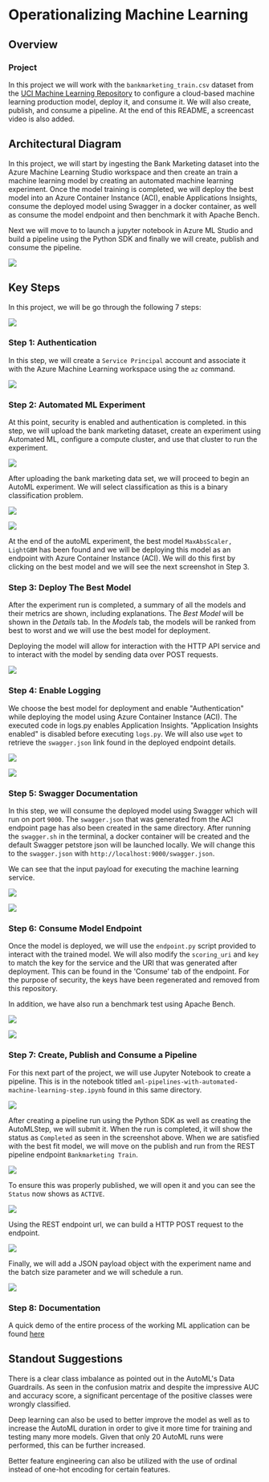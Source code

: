 # Operationalizing Machine Learning


## Overview

### Project
In this project we will work with the `bankmarketing_train.csv` dataset from the [UCI Machine Learning Repository](https://archive.ics.uci.edu/ml/datasets/Bank+Marketing) to configure a cloud-based machine learning production model, deploy it, and consume it. We will also create, publish, and consume a pipeline. At the end of this README, a screencast video is also added.

## Architectural Diagram

In this project, we will start by ingesting the Bank Marketing dataset into the Azure Machine Learning Studio workspace and then create an train a machine learning model by creating an automated machine learning experiment. Once the model training is completed, we will deploy the best model into an Azure Container Instance (ACI), enable Applications Insights, consume the deployed model using Swagger in a docker container, as well as consume the model endpoint and then benchmark it with Apache Bench.

Next we will move to to launch a jupyter notebook in Azure ML Studio and build a pipeline using the Python SDK and finally we will create, publish and consume the pipeline.

![](images/architecture.png)

## Key Steps

In this project, we will be go through the following 7 steps:

![](images/ch0_0.png)


### Step 1: Authentication 

In this step, we will create a `Service Principal` account and associate it with the Azure Machine Learning workspace using the `az` command. 

![](images/ch1_1.png)

### Step 2: Automated ML Experiment

At this point, security is enabled and authentication is completed. in this step, we will upload the bank marketing dataset, create an experiment using Automated ML, configure a compute cluster, and use that cluster to run the experiment.

![](images/ch2_1.png)

After uploading the bank marketing data set, we will proceed to begin an AutoML experiment. We will select classification as this is a binary classification problem.

![](images/ch2_0.png)

![](images/ch2_2.png)

At the end of the autoML experiment, the best model `MaxAbsScaler, LightGBM` has been found and we will be deploying this model as an endpoint with Azure Container Instance (ACI). We will do this first by clicking on the best model and we will see the next screenshot in Step 3.

### Step 3: Deploy The Best Model

After the experiment run is completed, a summary of all the models and their metrics are shown, including explanations. The *Best Model* will be shown in the *Details* tab. In the *Models* tab, the models will be ranked from best to worst and we will use the best model for deployment.

Deploying the model will allow for interaction with the HTTP API service and to interact with the model by sending data over POST requests.

![](images/ch3_1.png)

### Step 4: Enable Logging

We choose the best model for deployment and enable "Authentication" while deploying the model using Azure Container Instance (ACI). The executed code in logs.py enables Application Insights. "Application Insights enabled" is disabled before executing `logs.py`. We will also use `wget` to retrieve the `swagger.json` link found in the deployed endpoint details.

![](images/ch4_1.png)

![](images/ch4_2.png)

### Step 5: Swagger Documentation 

In this step, we will consume the deployed model using Swagger which will run on port `9000`. The `swagger.json` that was generated from the ACI endpoint page has also been created in the same directory. After running the `swagger.sh` in the terminal, a docker container will be created and the default Swagger petstore json will be launched locally. We will change this to the `swagger.json` with `http://localhost:9000/swagger.json`.

We can see that the input payload for executing the machine learning service. 

![](images/ch5_0.png)

![](images/ch5_2.png)

### Step 6: Consume Model Endpoint

Once the model is deployed, we will use the `endpoint.py` script provided to interact with the trained model. We will also modify the `scoring_uri` and `key` to match the key for the service and the URI that was generated after deployment. This can be found in the 'Consume' tab of the endpoint. For the purpose of security, the keys have been regenerated and removed from this repository.

In addition, we have also run a benchmark test using Apache Bench.

![](images/ch6_1.png)

![](images/ch6_2.png)

### Step 7: Create, Publish and Consume a Pipeline

For this next part of the project, we will use Jupyter Notebook to create a pipeline. This is in the notebook titled `aml-pipelines-with-automated-machine-learning-step.ipynb` found in this same directory.

![](images/ch7_1.png)


After creating a pipeline run using the Python SDK as well as creating the AutoMLStep, we will submit it. When the run is completed, it will show the status as `Completed` as seen in the screenshot above. When we are satisfied with the best fit model, we will move on the publish and run from the REST pipeline endpoint `Bankmarketing Train`.


![](images/ch7_2.png)



To ensure this was properly published, we will open it and you can see the `Status` now shows as `ACTIVE`.

![](images/ch7_3.png)



Using the REST endpoint url, we can build a HTTP POST request to the endpoint.

![](images/ch7_4.png)



Finally, we will add a JSON payload object with the experiment name and the batch size parameter and we will schedule a run.

![](images/ch7_5.png)

### Step 8: Documentation

A quick demo of the entire process of the working ML application can be found [here](https://www.youtube.com/watch?v=FqfATHnBhoM)

## Standout Suggestions

There is a clear class imbalance as pointed out in the AutoML's Data Guardrails. As seen in the confusion matrix and despite the impressive AUC and accuracy score, a significant percentage of the positive classes were wrongly classified. 

Deep learning can also be used to better improve the model as well as to increase the AutoML duration in order to give it more time for training and testing many more models. Given that only 20 AutoML runs were performed, this can be further increased. 

Better feature engineering can also be utilized with the use of ordinal instead of one-hot encoding for certain features.
